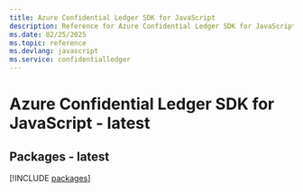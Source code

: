```yaml
---
title: Azure Confidential Ledger SDK for JavaScript
description: Reference for Azure Confidential Ledger SDK for JavaScript
ms.date: 02/25/2025
ms.topic: reference
ms.devlang: javascript
ms.service: confidentialledger
---
```

# Azure Confidential Ledger SDK for JavaScript - latest
## Packages - latest
[!INCLUDE [packages](confidential-ledger-index.md)]